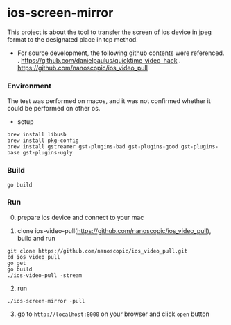 # ios-screen-mirror
This project is about the tool to transfer the screen of ios device in jpeg format to the designated place in tcp method.

 - For source development, the following github contents were referenced.
   . https://github.com/danielpaulus/quicktime_video_hack
   . https://github.com/nanoscopic/ios_video_pull
   
### Environment
The test was performed on macos, and it was not confirmed whether it could be performed on other os.
 - setup
 ```
 brew install libusb
 brew install pkg-config
 brew install gstreamer gst-plugins-bad gst-plugins-good gst-plugins-base gst-plugins-ugly
 ```

### Build
```
go build
```

### Run
0. prepare ios device and connect to your mac

1. clone ios-video-pull(https://github.com/nanoscopic/ios_video_pull), build and run
```
git clone https://github.com/nanoscopic/ios_video_pull.git
cd ios_video_pull
go get
go build
./ios-video-pull -stream
```

2. run
```
./ios-screen-mirror -pull
```

3. go to `http://localhost:8000` on your browser and click `open` button
